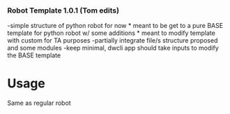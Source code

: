 ### Robot Template 1.0.1 (Tom edits)

-simple structure of python robot for now
	* meant to be get to a pure BASE template for python robot w/ some additions
	* meant to modify template with custom for TA purposes
-partially integrate file/s structure proposed and some modules
-keep minimal, dwcli app should take inputs to modify the BASE template

# Usage
Same as regular robot

